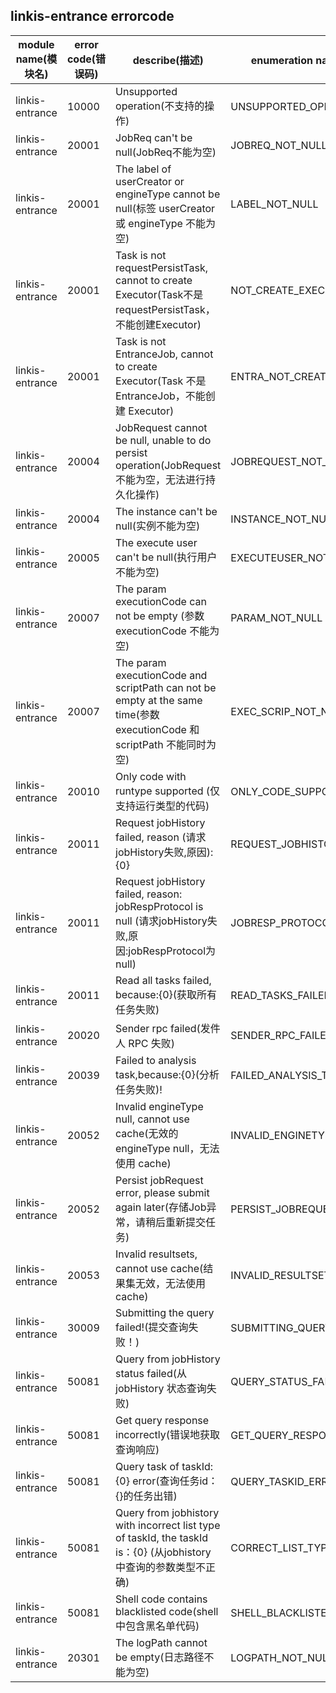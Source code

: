 ## linkis-entrance  errorcode

| module name(模块名) | error code(错误码)  | describe(描述) |enumeration name(枚举)| Exception Class(类名)|
| -------- | -------- | ----- |-----|-----|
|linkis-entrance |10000|Unsupported operation(不支持的操作)|UNSUPPORTED_OPERATION|EntranceErrorCodeSummary|
|linkis-entrance |20001|JobReq can't be null(JobReq不能为空)|JOBREQ_NOT_NULL|EntranceErrorCodeSummary|
|linkis-entrance |20001|The label of userCreator or engineType cannot be null(标签 userCreator 或 engineType 不能为空)|LABEL_NOT_NULL|EntranceErrorCodeSummary|
|linkis-entrance |20001|Task is not requestPersistTask, cannot to create Executor(Task不是requestPersistTask，不能创建Executor)|NOT_CREATE_EXECUTOR|EntranceErrorCodeSummary|
|linkis-entrance |20001|Task is not EntranceJob, cannot to create Executor(Task 不是 EntranceJob，不能创建 Executor)|ENTRA_NOT_CREATE_EXECUTOR|EntranceErrorCodeSummary|
|linkis-entrance |20004|JobRequest cannot be null, unable to do persist operation(JobRequest 不能为空，无法进行持久化操作)|JOBREQUEST_NOT_NULL|EntranceErrorCodeSummary|
|linkis-entrance |20004|The instance can't be null(实例不能为空)|INSTANCE_NOT_NULL|EntranceErrorCodeSummary|
|linkis-entrance |20005|The execute user can't be null(执行用户不能为空)|EXECUTEUSER_NOT_NULL|EntranceErrorCodeSummary|
|linkis-entrance |20007|The param executionCode can not be empty (参数 executionCode 不能为空)|PARAM_NOT_NULL|EntranceErrorCodeSummary|
|linkis-entrance |20007|The param executionCode and scriptPath can not be empty at the same time(参数 executionCode 和 scriptPath 不能同时为空)|EXEC_SCRIP_NOT_NULL|EntranceErrorCodeSummary|
|linkis-entrance |20010|Only code with runtype supported (仅支持运行类型的代码)|ONLY_CODE_SUPPORTED|EntranceErrorCodeSummary|
|linkis-entrance |20011|Request jobHistory failed, reason (请求jobHistory失败,原因):{0}|REQUEST_JOBHISTORY_FAILED|EntranceErrorCodeSummary|
|linkis-entrance |20011|Request jobHistory failed, reason: jobRespProtocol is null (请求jobHistory失败,原因:jobRespProtocol为null)|JOBRESP_PROTOCOL_NULL|EntranceErrorCodeSummary|
|linkis-entrance |20011|Read all tasks failed, because:{0}(获取所有任务失败)|READ_TASKS_FAILED|EntranceErrorCodeSummary|
|linkis-entrance |20020|Sender rpc failed(发件人 RPC 失败)|SENDER_RPC_FAILED|EntranceErrorCodeSummary|
|linkis-entrance |20039|Failed to analysis task,because:{0}(分析任务失败)!|FAILED_ANALYSIS_TASK|EntranceErrorCodeSummary|
|linkis-entrance |20052|Invalid engineType null, cannot use cache(无效的 engineType null，无法使用 cache)|INVALID_ENGINETYPE_NULL|EntranceErrorCodeSummary|
|linkis-entrance |20052|Persist jobRequest error, please submit again later(存储Job异常，请稍后重新提交任务)|PERSIST_JOBREQUEST_ERROR|EntranceErrorCodeSummary|
|linkis-entrance |20053|Invalid resultsets, cannot use cache(结果集无效，无法使用 cache)|INVALID_RESULTSETS|EntranceErrorCodeSummary|
|linkis-entrance |30009|Submitting the query failed!(提交查询失败！)|SUBMITTING_QUERY_FAILED|EntranceErrorCodeSummary|
|linkis-entrance |50081|Query from jobHistory status failed(从 jobHistory 状态查询失败)|QUERY_STATUS_FAILED|EntranceErrorCodeSummary|
|linkis-entrance |50081|Get query response incorrectly(错误地获取查询响应)|GET_QUERY_RESPONSE|EntranceErrorCodeSummary|
|linkis-entrance |50081|Query task of taskId:{0} error(查询任务id：{}的任务出错)|QUERY_TASKID_ERROR|EntranceErrorCodeSummary|
|linkis-entrance |50081|Query from jobhistory with incorrect list type of taskId, the taskId is：{0} (从jobhistory 中查询的参数类型不正确)|CORRECT_LIST_TYPR|EntranceErrorCodeSummary|
|linkis-entrance |50081|Shell code contains blacklisted code(shell中包含黑名单代码)|SHELL_BLACKLISTED_CODE|EntranceErrorCodeSummary|
|linkis-entrance |20301|The logPath cannot be empty(日志路径不能为空)|LOGPATH_NOT_NULL|EntranceErrorCodeSummary|




